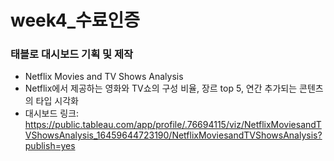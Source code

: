# week4_수료인증

### 태블로 대시보드 기획 및 제작
- Netflix Movies and TV Shows Analysis
- Netflix에서 제공하는 영화와 TV쇼의 구성 비율, 장르 top 5, 연간 추가되는 콘텐츠의 타입 시각화  
- 대시보드 링크: https://public.tableau.com/app/profile/.76694115/viz/NetflixMoviesandTVShowsAnalysis_16459644723190/NetflixMoviesandTVShowsAnalysis?publish=yes
